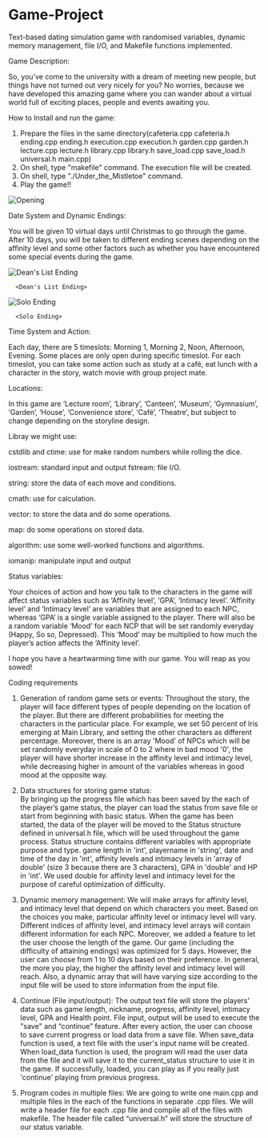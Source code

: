 # Game-Project

Text-based dating simulation game with randomised variables, dynamic memory management, file I/O, and Makefile functions implemented.

Game Description:

So, you’ve come to the university with a dream of meeting new people, but things have not turned out very nicely for you? No worries, because we have developed this amazing game where you can wander about a virtual world full of exciting places, people and events awaiting you.

How to Install and run the game:

1) Prepare the files in the same directory(cafeteria.cpp cafeteria.h ending.cpp ending.h execution.cpp execution.h garden.cpp garden.h lecture.cpp lecture.h library.cpp library.h save_load.cpp save_load.h universal.h main.cpp)
2) On shell, type "makefile" command. The execution file will be created.
3) On shell, type "./Under_the_Mistletoe" command.
4) Play the game!!


![Opening](https://user-images.githubusercontent.com/74304944/159212831-c2b88135-b958-4e99-9754-3a522b04206e.png)


<Opening>


Date System and Dynamic Endings: 

You will be given 10 virtual days until Christmas to go through the game. After 10 days, you will be taken to different ending scenes depending on the affinity level and some other factors such as whether you have encountered some special events during the game.

![Dean's List Ending](https://user-images.githubusercontent.com/74304944/159212755-a7e6c5c4-88a7-40a2-811a-4f4b251234a2.png)
      
  
      <Dean's List Ending>


![Solo Ending](https://user-images.githubusercontent.com/74304944/159213278-d70660bd-7313-4eb4-aee1-df57cca121f1.png)

      <Solo Ending>


Time System and Action: 

Each day, there are 5 timeslots: Morning 1, Morning 2, Noon, Afternoon, Evening. Some places are only open during specific timeslot. For each timeslot, you can take some action such as study at a café, eat lunch with a character in the story, watch movie with group project mate.

Locations: 

In this game are ‘Lecture room’, ‘Library’, ‘Canteen’, ‘Museum’, ‘Gymnasium’, ‘Garden’, ‘House’, ‘Convenience store’, ‘Café’, ‘Theatre’, but subject to change depending on the storyline design.

Libray we might use:

cstdlib and ctime: use for make random numbers while rolling the dice.

iostream: standard input and output fstream: file I/O.

string: store the data of each move and conditions.

cmath: use for calculation.

vector: to store the data and do some operations.

map: do some operations on stored data.

algorithm: use some well-worked functions and algorithms.

iomanip: manipulate input and output

Status variables: 

Your choices of action and how you talk to the characters in the game will affect status variables such as ‘Affinity level’, ‘GPA’, ‘Intimacy level’. ‘Affinity level’ and ‘Intimacy level’ are variables that are assigned to each NPC, whereas ‘GPA’ is a single variable assigned to the player.  There will also be a random variable ‘Mood’ for each NCP that will be set randomly everyday (Happy, So so, Depressed). This ‘Mood’ may be multiplied to how much the player’s action affects the ‘Affinity level’.

I hope you have a heartwarming time with our game. You will reap as you sowed!

Coding requirements
1.  Generation of random game sets or events: 
Throughout the story, the player will face different types of people depending on the location of the player. But there are different probabilities for meeting the characters in the particular place. For example, we set 50 percent of Iris emerging at Main Library, and setting the other characters as different percentage. Moreover, there is an array 'Mood' of NPCs which will be set randomly everyday in scale of 0 to 2 where in bad mood '0', the player will have shorter increase in the affinity level and intimacy level, while decreasing higher in amount of the variables whereas in good mood at the opposite way.

2.  Data structures for storing game status:  
By bringing up the progress file which has been saved by the each of the player’s game status, the player can load the status from save file or start from beginning with basic status. When the game has been started, the data of the player will be moved to the Status structure defined in universal.h file, which will be used throughout the game process. Status structure contains different variables with appropriate purpose and type. game length in 'int', playername in 'string', date and time of the day in 'int', affinity levels and intimacy levels in 'array of double' (size 3 because there are 3 characters), GPA in 'double' and HP in 'int'. We used double for affinity level and intimacy level for the purpose of careful optimization of difficulty.

3.  Dynamic memory management: 
We will make arrays for affinity level, and intimacy level that depend on which characters you meet. Based on the choices you make, particular affinity level or intimacy level will vary. Different indices of affinity level, and intimacy level arrays will contain different information for each NPC. 
Moreover, we added a feature to let the user choose the length of the game. Our game (including the difficulty of attaining endings) was optimized for 5 days. However, the user can choose from 1 to 10 days based on their preference. In general, the more you play, the higher the affinity level and intimacy level will reach.
Also, a dynamic array that will have varying size according to the input file will be used to store information from the input file.

4.	Continue (File input/output): 
The output text file will store the players' data such as game length, nickname, progress, affinity level, intimacy level, GPA and Health point. File input, output will be used to execute the "save" and “continue” feature. After every action, the user can choose to save current progress or load data from a save file. When save_data function is used, a text file with the user's input name will be created. When load_data function is used, the program will read the user data from the file and it will save it to the current_status structure to use it in the game. If successfully, loaded, you can play as if you really just 'continue' playing from previous progress.

5.	Program codes in multiple files: 
We are going to write one main.cpp and multiple files in the each of the functions in separate .cpp files. We will write a header file for each .cpp file and compile all of the files with makefile. The header file called “universal.h” will store the structure of our status variable.


